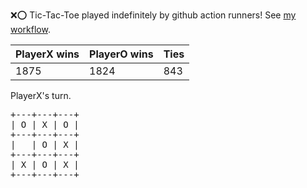 :x::o: Tic-Tac-Toe played indefinitely by github action runners! See [my workflow](.github/workflows/play.yaml).

|PlayerX wins|PlayerO wins|Ties|
|-|-|-|
|1875|1824|843|

PlayerX's turn.

<pre>
+---+---+---+
| O | X | O |
+---+---+---+
|   | O | X |
+---+---+---+
| X | O | X |
+---+---+---+
</pre>